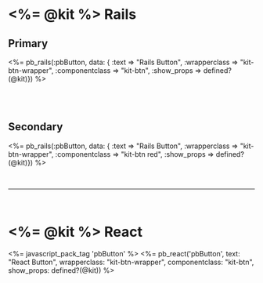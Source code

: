 # <%= @kit %> Rails

## Primary
<%= pb_rails(:pbButton, data: { :text => "Rails Button", :wrapperclass => "kit-btn-wrapper", :componentclass => "kit-btn", :show_props => defined?(@kit)}) %>

<br/><br/>

## Secondary
<%= pb_rails(:pbButton, data: { :text => "Rails Button", :wrapperclass => "kit-btn-wrapper", :componentclass => "kit-btn red", :show_props => defined?(@kit)}) %>

<br/><hr/><br/>

# <%= @kit %> React
<%= javascript_pack_tag 'pbButton' %>
<%= pb_react('pbButton', text: "React Button", wrapperclass: "kit-btn-wrapper", componentclass: "kit-btn", show_props: defined?(@kit)) %>
